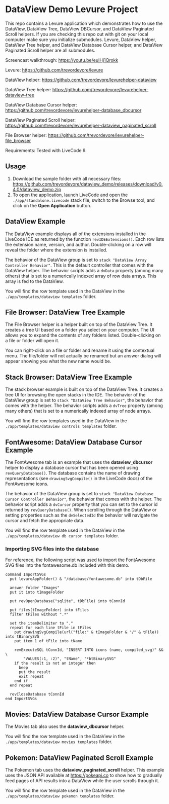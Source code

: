 # DataView Demo Levure Project

This repo contains a Levure application which demonstrates how to use
the DataView, DataView Tree, DataView DBCursor, and DataView Paginated Scroll helpers. If you are checking this repo
out with git on your local computer make sure you initialize submodules.
Levure, DataView helper, DataView Tree helper, and DataView Database
Cursor helper, and DataView Paginated Scroll helper are all submodules.

Screencast walkthrough: https://youtu.be/euIHj1Qrokk

Levure: https://github.com/trevordevore/levure

DataView helper: https://github.com/trevordevore/levurehelper-dataview

DataView Tree helper: https://github.com/trevordevore/levurehelper-dataview-tree

DataView Database Cursor helper: https://github.com/trevordevore/levurehelper-database_dbcursor

DataView Paginated Scroll helper: https://github.com/trevordevore/levurehelper-dataview_paginated_scroll

File Browser helper: https://github.com/trevordevore/levurehelper-file_browser

Requirements: Tested with LiveCode 9.

## Usage

1. Download the sample folder with all necessary files: https://github.com/trevordevore/dataview_demo/releases/download/v0.4.0/dataview_demo.zip
2. To open the application, launch LiveCode and open the
`./app/standalone.livecode` stack file, switch to the Browse tool, and
click on the **Open Application** button.

## DataView Example

The DataView example displays all of the extensions installed in the
LiveCode IDE as returned by the function `revIDEExtensions()`. Each row
lists the extension name, version, and author. Double-clicking on a row
will reveal the folder where the extension is installed.

The behavior of the DataView group is set to `stack "DataView Array
Controller Behavior"`. This is the default controller that comes with
the DataView helper. The behavior scripts adds a `dvData` property
(among many others) that is set to a numerically indexed array of row
data arrays. This array is fed to the DataView.

You will find the row template used in the DataView in the
`./app/templates/dataview templates` folder.

## File Browser: DataView Tree Example

The File Browser helper is a helper built on top of the DataView Tree. It creates a tree UI based on a folder you select
on your computer. The UI allows you to expand the contents of any
folders listed. Double-clicking on a file or folder will open it.

You can right-click on a file or folder and rename it using the
contextual menu. The file/folder will not actually be renamed but an
answer dialog will appear showing you what the new name would be.

## Stack Browser: DataView Tree Example

The stack browser example is built on top of the DataView Tree. It creates a tree UI for browsing the open stacks in the IDE. The behavior of the DataView group is set to `stack "DataView Tree
Behavior"`, the behavior that comes with the helper. The behavior
scripts adds a `dvTree` property (among many others) that is set to a
numerically indexed array of node arrays.

You will find the row templates used in the DataView in the
`./app/templates/dataview controls templates` folder.

## FontAwesome: DataView Database Cursor Example

The FontAwesome tab is an example that uses the **dataview_dbcursor**
helper to display a database cursor that has been opened using
`revQueryDatabase()`. The database contains the name of drawing
representations (see `drawingSvgCompile()` in the LiveCode docs) of the
FontAwesome icons.

The behavior of the DataView group is set to `stack "DataView Database
Cursor Controller Behavior"`, the behavior that comes with the helper.
The behavior script adds a `dvCursor` property that you can set to the
cursor id returned by `revQueryDatabase()`. When scrolling through the
DataView or setting properties such as the `dvSelectedId` the behavior
will navigate the cursor and fetch the appropriate data.

You will find the row template used in the DataView in the
`./app/templates/dataview db cursor templates` folder.

### Importing SVG files into the database

For reference, the following script was used to import the FontAwesome
SVG files into the fontawesome.db included with this demo.

```
command ImportSVGs
  put levureAppFolder() & "/database/fontawesome.db" into tDbFile
  
  answer folder "Images"
  put it into tImageFolder
  
  put revOpenDatabase("sqlite", tDbFile) into tConnId
  
  put files(tImageFolder) into tFiles
  filter tFiles without ".*"
  
  set the itemDelimiter to "."
  repeat for each line tFile in tFiles
    put drawingSvgCompile(url("file:" & tImageFolder & "/" & tFile)) into tBinarySVG
    put item 1 of tFile into tName
    
    revExecuteSQL tConnId, "INSERT INTO icons (name, compiled_svg)" && \
        "VALUES(:1, :2)", "tName", "*btBinarySVG"
    if the result is not an integer then
      beep
      put the result
      exit repeat
    end if
  end repeat
  
  revCloseDatabase tConnId
end ImportSVGs
```

## Movies: DataView Database Cursor Example

The Movies tab also uses the **dataview_dbcursor** helper.

You will find the row template used in the DataView in the
`./app/templates/dataview movies templates` folder.

## Pokemon: DataView Paginated Scroll Example

The Pokemon tab uses the **dataview_paginated_scroll** helper. This example uses the JSON API available at https://pokeapi.co to show how to gradually feed pages of API results into a DataView while the user scrolls through it.

You will find the row template used in the DataView in the `./app/templates/dataview pokemon templates` folder.
